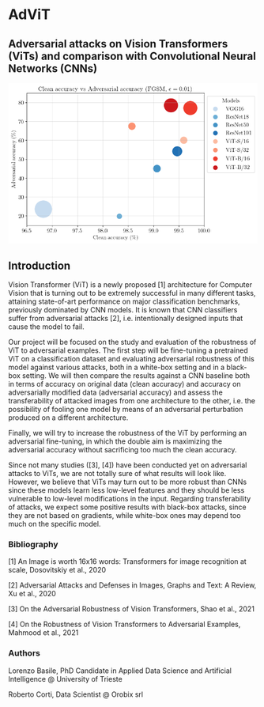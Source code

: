 # AdViT

## Adversarial attacks on Vision Transformers (ViTs) and comparison with Convolutional Neural Networks (CNNs)

<p align="center">
<img src="images/plot_adv_cln.png" alt="drawing" width="600"/>
</p>

## Introduction
Vision Transformer (ViT) is a newly proposed [1] architecture for Computer Vision that is turning out to be extremely successful in many different tasks, attaining state-of-art performance on major classification benchmarks, previously dominated by CNN models. It is known that CNN classifiers suffer from adversarial attacks [2], i.e. intentionally designed inputs that cause the model to fail.

Our project will be focused on the study and evaluation of the robustness of ViT to adversarial examples. The first step will be fine-tuning a pretrained ViT on a classification dataset and evaluating adversarial robustness of this model against various attacks, both in a white-box setting and in a black-box setting. We will then compare the results against a CNN baseline both in terms of accuracy on original data (clean accuracy) and accuracy on adversarially modified data (adversarial accuracy) and assess the transferability of attacked images from one architecture to the other, i.e. the possibility of fooling one model by means of an adversarial perturbation produced on a different architecture.

Finally, we will try to increase the robustness of the ViT by performing an adversarial fine-tuning, in which the double aim is maximizing the adversarial accuracy without sacrificing too much the clean accuracy.

Since not many studies ([3], [4]) have been conducted yet on adversarial attacks to ViTs, we are not totally sure of what results will look like. However, we believe that ViTs may turn out to be more robust than CNNs since these models learn less low-level features and they should be less vulnerable to low-level modifications in the input. Regarding transferability of attacks, we expect some positive results with black-box attacks, since they are not based on gradients, while white-box ones may depend too much on the specific model.

### Bibliography

[1] An Image is worth 16x16 words: Transformers for image recognition at scale, Dosovitskiy et al., 2020

[2] Adversarial Attacks and Defenses in Images, Graphs and Text: A Review, Xu et al., 2020

[3] On the Adversarial Robustness of Vision Transformers, Shao et al., 2021

[4] On the Robustness of Vision Transformers to Adversarial Examples, Mahmood et al., 2021


### Authors

Lorenzo Basile, PhD Candidate in Applied Data Science and Artificial Intelligence @ University of Trieste

Roberto Corti, Data Scientist @ Orobix srl
